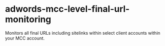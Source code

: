 # adwords-mcc-level-final-url-monitoring
Monitors all final URLs including sitelinks within select client accounts within your MCC account. 
